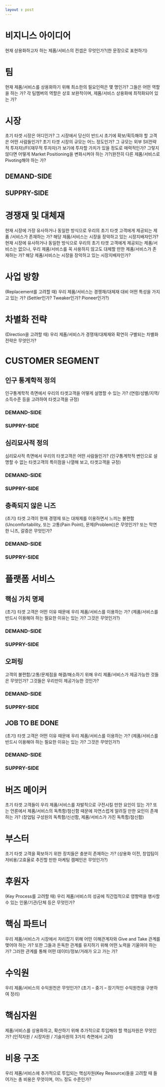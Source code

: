 ```yaml
---
layout : post
---
```


# 비지니스 아이디어
현재 상용화하고자 하는 제품/서비스의 컨셉은 무엇인가?(한 문장으로 표현하기)




# 팀
현재 제품/서비스를 상용화하기 위해 최소한의 필요인력은 몇 명인가?
그들은 어떤 역할을 하는 가?
각 팀멤버의 역할은 상호 보완적이며, 제품/서비스 상용화에 최적화되어 있는 가?




# 시장
초기 타겟 시장은 어디인가?
그 시장에서 당신이 반드시 초기에 확보/획득해야 할 고객은 어떤 사람들인가?
초기 타겟 시장의 규모는 어느 정도인가?
그 규모는 외부 SI(전략적 투자자)/FI(재무적 투자자)가 보기에 투자할 가치가 있을 정도로 매력적인가?
그렇지 않다면 어떻게 Market Positioning을 변화시켜야 하는 가?(완전히 다른 제품/서비스로 Pivoting해야 하는 가?

## DEMAND-SIDE




## SUPPRY-SIDE




# 경쟁재 및 대체재
현재 시장에 가장 유사하거나 동일한 방식으로 우리의 초기 타겟 고객에게 제공되는 제품 /서비스가 존재하는 가?
해당 제품/서비스는 시장을 장악하고 있는 시장지배자인가?
현재 시장에 유사하거나 동일한 방식으로 우리의 초기 타겟 고객에게 제공되는 제품/서비스는 없으나, 우리 제품/서비스를 꼭 사용하지 않고도 대체할 만한 제품/서비스가 존재하는 가?
해당 제품/서비스는 시장을 장악하고 있는 시장지배자인가?


# 사업 방향
(Replacement를 고려할 때) 우리 제품/서비스는 경쟁재/대체재 대비 어떤 특성을 가지고 있는 가? (Settler인가? Tweaker인가? Pioneer인가?)



# 차별화 전략
(Direction을 고려할 때) 우리 제품/서비스가 경쟁재/대체재와 확연히 구별되는 차별화 전략은 무엇인가?



# CUSTOMER SEGMENT
## 인구 통계학적 정의
인구통계학적 측면에서 우리의 타겟고객을 어떻게 설명할 수 있는 가? (연령/성별/지역/소득수준 등을 고려하여 타겟고객을 규정)
### DEMAND-SIDE



### SUPPRY-SIDE



## 심리묘사적 정의
심리묘사적 측면에서 우리의 타겟고객은 어떤 사람들인가? (인구통계학적 변인으로 설명할 수 없는 타겟고객의 특이점을 나열해 보고, 타겟고객을 규정)
### DEMAND-SIDE



### SUPPRY-SIDE




## 충족되지 않은 니즈
(초기) 타겟 고객이 현재 경쟁제 또는 대채제를 이용하면서 느끼는 불편함(Uncomfortability, 또는 고통(Pain Point), 문제(Problem))은 무엇인가? 또는 막연한 니즈, 갈증은 무엇인가?
### DEMAND-SIDE



### SUPPRY-SIDE



# 플랫폼 서비스
## 핵심 가치 명제
(초기) 타겟 고객은 어떤 이유 때문에 우리 제품/서비스를 이용하는 가? (제품/서비스를 반드시 이용해야 하는 필요한 이유는 있는 가? 그것은 무엇인가?)
### DEMAND-SIDE



### SUPPRY-SIDE



## 오퍼링
고객의 불편함/고통/문제점을 해결/해소하기 위해 우리 제품/서비스가 제공가능한 것들은 무엇인가?
그것들은 우리만이 제공가능한 것인가?
### DEMAND-SIDE



### SUPPRY-SIDE



## JOB TO BE DONE
(초기) 타겟 고객은 어떤 이유 때문에 우리 제품/서비스를 이용하는 가? (제품/서비스를 반드시 이용해야 하는 필요한 이유는 있는 가? 그것은 무엇인가?)
### DEMAND-SIDE



### SUPPRY-SIDE



# 버즈 메이커
초기 타겟 고객들이 우리 제품/서비스를 자발적으로 구전시킬 만한 요인이 있는 가? 또는 언론에서 제품/서비스의 독특함/참신함 때문에 자연스럽게 알려질 만한 요인이 존재하는 가? (창업팀 구성원의 독특함/신선함, 제품/서비스가 가진 독특함/참신함)



# 부스터
초기 타겟 고객을 확보하기 위한 장치들은 충분히 존재하는 가? (상용화 이전, 창업팀이 저비용/고효율로 추진할 만한 마케팅 캠페인은 무엇인가?)



# 후원자
(Key Process를 고려할 때) 우리 제품/서비스의 성공에 직간접적으로 영향력을 행사할 수 있는 인물/기관/단체 등은 무엇인가?



# 핵심 파트너
우리 제품/서비스가 시장에서 자리잡기 위해 어떤 이해관계자와 Give and Take 관계를 맺어야 하는 가? 또한 그들과 돈독한 관계를 유지하기 위해 어떤 노력을 기울여야 하는 가?
그러한 관계를 통해 어떤 데이터/정보/거래가 오고 가는 가?



# 수익원
우리 제품/서비스의 수익원천은 무엇인가? (초기 – 중기 – 장기적인 수익원천을 구분하여 정리)


# 핵심자원
제품/서비스를 상용화하고, 확산하기 위해 추가적으로 투입해야 할 핵심자원은 무엇인가? (인적자원 / 시장자원 / 기술자원의 3가지 측면에서 고려)


# 비용 구조
우리 제품/서비스에 추가적으로 투입되는 핵심자원(Key Resource)들을 고려할 때 들어가는 총 비용은 무엇이며, 어느 정도 수준인가?


